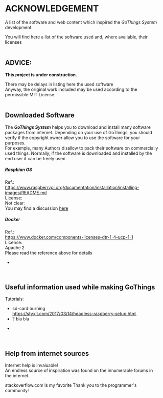 # ACKNOWLEDGEMENT
A list of the software and web content which inspired the *GoThings System* development   
  
You will find here a list of the software used and, where available, their licenses  
<br />

ADVICE:
----  

**This project is under construction.**  

There may be delays in listing here the used software  
Anyway, the original work included may be used according to the permissible MIT License.  
<br/>

Downloaded Software
----
The ***GoThings System*** helps you to download and install many software packages from internet.
Depending on your use of GoThings, you should verify if the copyright owner allow you to use the software for your purposes.  
For example, many Authors disallow to pack their software on commercially used things.
Normally, if the software is downloaded and installed by the end user it can be freely used.

##### Raspbian OS
Ref.:  
https://www.raspberrypi.org/documentation/installation/installing-images/README.md  
License:  
Not clear:  
You may find a discussion [here](https://www.raspberrypi.org/forums/viewtopic.php?t=114981)  

##### Docker
Ref.:  
https://www.docker.com/components-licenses-dtr-1-4-ucp-1-1  
License:  
Apache 2  
Please read the reference above for details  
  
- 

<br/>
  
Useful information used while making GoThings
----


Tutorials:
* sd-card burning  
    https://styxit.com/2017/03/14/headless-raspberry-setup.html  
* ?
    bla bla
  
- 

<br/>
  
Help from internet sources
----

Internet help is invaluable!  
An endless source of inspiration was found on the innumerable forums in the internet.

stackoverflow.com
Is my favorite
Thank you to the programmer's community!

